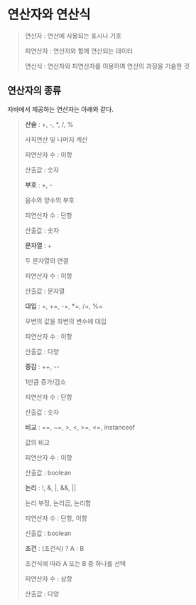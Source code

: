 # 연산자와 연산식
> 연산자 : 연산에 사용되는 표시나 기호
>
> 피연산자 : 연산자와 함께 연산되는 데이터
>
> 연산식 : 연산자와 피연산자를 이용하여 연산의 과정을 기술한 것

## 연산자의 종류
자바에서 제공하는 연산자는 아래와 같다.

> **산술** : +, -, *, /, %
> 
> 사칙연산 및 나머지 계산
>
> 피연산자 수 : 이항
>
> 산출값 : 숫자
>
> **부호** : +, -
>
> 음수와 양수의 부호
>
> 피연산자 수 : 단항
>
> 산출값 : 숫자
>
> **문자열** : +
>
> 두 문자열의 연결
>
> 피연산자 수 : 이항
>
> 산출값 : 문자열
>
> **대입** : =, +=, -=, *=, /=, %=
>
> 우변의 값을 좌변의 변수에 대입
>
> 피연산자 수 : 이항
>
> 산출값 : 다양
>
> **증감** : ++, --
>
> 1만큼 증가/감소
>
> 피연산자 수 : 단항
>
> 산출값 : 숫자
>
> **비교** : ==, ~=, >, <, >=, <=, instanceof
>
> 값의 비교
>
> 피연산자 수 : 이항
>
> 산출값 : boolean
>
> **논리** : !, &, |, &&, ||
>
> 논리 부정, 논리곱, 논리합
>
> 피연산자 수 : 단항, 이항
>
> 신출값 : boolean
>
> **조건** : (조건식) ? A : B
>
> 조건식에 따라 A 또는 B 중 하나를 선택
>
> 피연산자 수 : 삼항
>
> 산출값 : 다양
